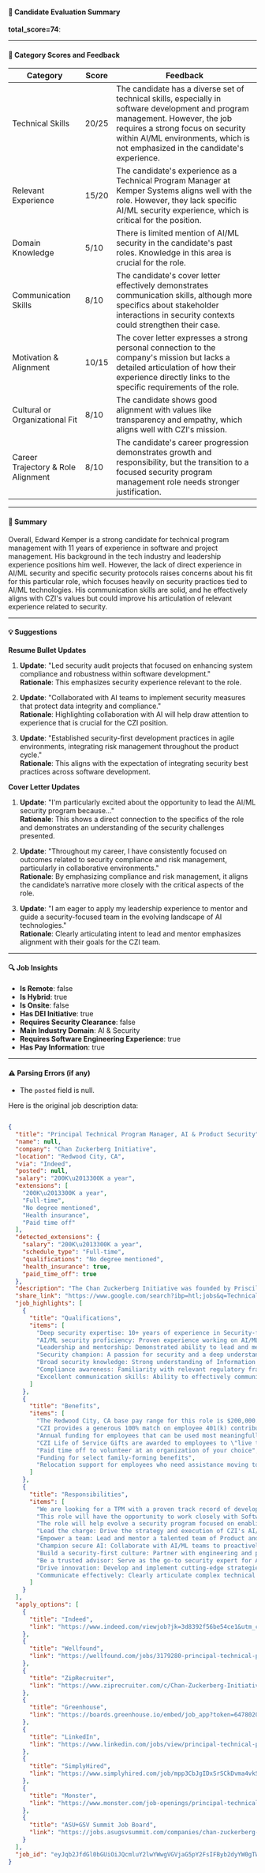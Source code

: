 #### 📄 Candidate Evaluation Summary
**total_score=74**:  

---

#### 🎯 Category Scores and Feedback

| Category                        | Score | Feedback |
|----------------------------------|-------|----------|
| Technical Skills                 | 20/25 | The candidate has a diverse set of technical skills, especially in software development and program management. However, the job requires a strong focus on security within AI/ML environments, which is not emphasized in the candidate's experience. |
| Relevant Experience              | 15/20 | The candidate's experience as a Technical Program Manager at Kemper Systems aligns well with the role. However, they lack specific AI/ML security experience, which is critical for the position. |
| Domain Knowledge                 | 5/10  | There is limited mention of AI/ML security in the candidate's past roles. Knowledge in this area is crucial for the role. |
| Communication Skills             | 8/10  | The candidate's cover letter effectively demonstrates communication skills, although more specifics about stakeholder interactions in security contexts could strengthen their case. |
| Motivation & Alignment           | 10/15 | The cover letter expresses a strong personal connection to the company's mission but lacks a detailed articulation of how their experience directly links to the specific requirements of the role. |
| Cultural or Organizational Fit   | 8/10  | The candidate shows good alignment with values like transparency and empathy, which aligns well with CZI's mission. |
| Career Trajectory & Role Alignment | 8/10  | The candidate's career progression demonstrates growth and responsibility, but the transition to a focused security program management role needs stronger justification. |

---

#### 🧾 Summary

Overall, Edward Kemper is a strong candidate for technical program management with 11 years of experience in software and project management. His background in the tech industry and leadership experience positions him well. However, the lack of direct experience in AI/ML security and specific security protocols raises concerns about his fit for this particular role, which focuses heavily on security practices tied to AI/ML technologies. His communication skills are solid, and he effectively aligns with CZI's values but could improve his articulation of relevant experience related to security.

---

#### 💡 Suggestions

**Resume Bullet Updates**  
1. **Update**: "Led security audit projects that focused on enhancing system compliance and robustness within software development."  
   **Rationale**: This emphasizes security experience relevant to the role.

2. **Update**: "Collaborated with AI teams to implement security measures that protect data integrity and compliance."  
   **Rationale**: Highlighting collaboration with AI will help draw attention to experience that is crucial for the CZI position.

3. **Update**: "Established security-first development practices in agile environments, integrating risk management throughout the product cycle."  
   **Rationale**: This aligns with the expectation of integrating security best practices across software development.

**Cover Letter Updates**  
1. **Update**: "I'm particularly excited about the opportunity to lead the AI/ML security program because..."   
   **Rationale**: This shows a direct connection to the specifics of the role and demonstrates an understanding of the security challenges presented.

2. **Update**: "Throughout my career, I have consistently focused on outcomes related to security compliance and risk management, particularly in collaborative environments."  
   **Rationale**: By emphasizing compliance and risk management, it aligns the candidate’s narrative more closely with the critical aspects of the role.

3. **Update**: "I am eager to apply my leadership experience to mentor and guide a security-focused team in the evolving landscape of AI technologies."  
   **Rationale**: Clearly articulating intent to lead and mentor emphasizes alignment with their goals for the CZI team.

---

#### 🔍 Job Insights

- **Is Remote**: false  
- **Is Hybrid**: true  
- **Is Onsite**: false  
- **Has DEI Initiative**: true  
- **Requires Security Clearance**: false  
- **Main Industry Domain**: AI & Security  
- **Requires Software Engineering Experience**: true  
- **Has Pay Information**: true  

---

#### ⚠️ Parsing Errors (if any)

- The `posted` field is null.

Here is the original job description data:

```json

{
  "title": "Principal Technical Program Manager, AI & Product Security",
  "name": null,
  "company": "Chan Zuckerberg Initiative",
  "location": "Redwood City, CA",
  "via": "Indeed",
  "posted": null,
  "salary": "200K\u2013300K a year",
  "extensions": [
    "200K\u2013300K a year",
    "Full-time",
    "No degree mentioned",
    "Health insurance",
    "Paid time off"
  ],
  "detected_extensions": {
    "salary": "200K\u2013300K a year",
    "schedule_type": "Full-time",
    "qualifications": "No degree mentioned",
    "health_insurance": true,
    "paid_time_off": true
  },
  "description": "The Chan Zuckerberg Initiative was founded by Priscilla Chan and Mark Zuckerberg in 2015 to help solve some of society's toughest challenges \u2014 from eradicating disease and improving education to addressing the needs of our local communities. Our mission is to build a more inclusive, just, and healthy future for everyone.\n\nThe Team\n\nAcross our work in Science, Education, and within our communities, we pair technology with grantmaking, impact investing, and collaboration to help accelerate the pace of progress toward our mission. Our Central Operations & Partners team provides the support needed to push this work forward. Central Operations & Partners consists of our Brand & Communications, Community, Facilities, Finance, Infrastructure/IT Operations/Business Systems, Initiative Operations, People, Real Estate/Workplace/Facilities/Security, Research & Learning, and Ventures teams. These teams provide the essential operations, services, and strategies needed to support CZI's progress toward achieving its mission to build a better future for everyone.\n\nOur Central Tech team provides technology and security support for CZI and our grantees. Engineering, IT, and Security are most effective when in sync and learning from each other daily. Across our three pillars of Infrastructure, Security, and Grantee & Partner Support, we enable our teams to achieve their goals faster and more securely. We leverage technology to automate manual processes, constantly innovate to optimize operations, provide first-class support, and build solutions to enable the scale and execution of our business partners' strategies and initiatives.\n\nThe Opportunity\n\nAs we engage directly in our communities, we must work from a shared place of trust. We know that our communities care deeply about how information is collected, used, and shared, and so do we. So when CZI builds products, supports grantees, makes venture investments, and purchases services from third parties, we consider their privacy and security at every step.\n\nWe're seeking a Principal Technical Program Manager who will play a key role in priority enterprise-level initiatives, influence security across our organization, and drive implementing our Information Security strategy. We are looking for a TPM with a proven track record of developing and shipping high-quality technologies and services and integrating them into products and experiences. This role will have the opportunity to work closely with Software Engineers, Scientists, Educators, Infrastructure Engineers, Product Experience members, and leaders across the organization. The role will help evolve a security program focused on enabling CZI staff while protecting sensitive information in an active and robust environment and adhering to security measures applied to the production infrastructure (e.g. architecture, authentication, data usage policies).\n\nWhat You'll Do\n\u2022 Lead the charge: Drive the strategy and execution of CZI's AI/ML security program, ensuring alignment with organizational goals and compliance requirements.\n\u2022 Empower a team: Lead and mentor a talented team of Product and AI Security professionals.\n\u2022 Champion secure AI: Collaborate with AI/ML teams to proactively identify, assess, and mitigate security risks throughout the AI lifecycle (model training, data usage, inference).\n\u2022 Build a security-first culture: Partner with engineering and product teams to integrate security best practices into the software development lifecycle (SDLC), including threat modeling, vulnerability management, and secure design reviews.\n\u2022 Be a trusted advisor: Serve as the go-to security expert for AI and product development teams, providing guidance and support on all security-related matters.\n\u2022 Drive innovation: Develop and implement cutting-edge strategies to address AI-specific security challenges, such as adversarial attacks, model robustness, and data integrity.\n\u2022 Communicate effectively: Clearly articulate complex technical concepts to diverse audiences, including engineers, product managers, legal and compliance teams, and leadership.\n\nWhat You'll Bring\n\u2022 Deep security expertise: 10+ years of experience in Security-focused Technical Program Management, plus a strong background in Software Engineering, Systems Engineering, or System Architecture.\n\u2022 AI/ML security proficiency: Proven experience working on AI/ML security, with a strong understanding of AI/ML technologies, architectures, and related security risks.\n\u2022 Leadership and mentorship: Demonstrated ability to lead and mentor a team of technical security professionals.\n\u2022 Security champion: A passion for security and a deep understanding of secure development practices, threat modeling, and risk management.\n\u2022 Broad security knowledge: Strong understanding of Information Security principles, including security architecture, authentication, encryption, and data protection.\n\u2022 Compliance awareness: Familiarity with relevant regulatory frameworks and their application to AI systems and products.\n\u2022 Excellent communication skills: Ability to effectively communicate technical concepts to diverse audiences and build strong relationships with stakeholders.\n\nCompensation\n\nThe Redwood City, CA base pay range for this role is $200,000.00 - $300,000.00. New hires are typically hired into the lower portion of the range, enabling employee growth in the range over time. Actual placement in range is based on job-related skills and experience, as evaluated throughout the interview process.\n\nBenefits for the Whole You\n\nWe're thankful to have an incredible team behind our work. To honor their commitment, we offer a wide range of benefits to support the people who make all we do possible.\n\u2022 CZI provides a generous 100% match on employee 401(k) contributions to support planning for the future.\n\u2022 Annual funding for employees that can be used most meaningfully for them and their families, such as housing, student loan repayment, childcare, commuter costs, or other life needs.\n\u2022 CZI Life of Service Gifts are awarded to employees to \"live the mission\" and support the causes closest to them.\n\u2022 Paid time off to volunteer at an organization of your choice.\n\u2022 Funding for select family-forming benefits.\n\u2022 Relocation support for employees who need assistance moving to the Bay Area\n\u2022 And more!\n\nIf you're interested in a role but your previous experience doesn't perfectly align with each qualification in the job description, we still encourage you to apply as you may be the perfect fit for this or another role.\n\nExplore our work modes, benefits, and interview process at www.chanzuckerberg.com/careers.\n\n#LI-Hybrid",
  "share_link": "https://www.google.com/search?ibp=htl;jobs&q=Technical+Program+Manager&htidocid=mZeaaPLHAV5e8BKnAAAAAA%3D%3D&hl=en-US&shndl=37&shmd=H4sIAAAAAAAA_xWNuwrCQBBFsfUTrKayEE1EsNFKUoiC4Kuykclk2F2NM2F24-Pv_DRjczmc4tz-t9c_7C0IhQZrODN5CdTR3tQZPmCHgo5tDKsNDP-2ainBiam1kD4wga2WEBmNPKjAWtXVPFj6lJq4yPMY68zFhClQRvrIVbjUd37TMv7nGj0aNzUmvs7m03fWiBtlhUeBS0t3tpLNwUZCCl3iyRAEjly9VCsouv8xFKsf-OD2LMMAAAA&shmds=v1_AQbUm95Ghl7il62fSGJHK0xdua-xuS7eFT0XoKC1Jq2dAMXb1A&source=sh/x/job/li/m1/1#fpstate=tldetail&htivrt=jobs&htiq=Technical+Program+Manager&htidocid=mZeaaPLHAV5e8BKnAAAAAA%3D%3D",
  "job_highlights": [
    {
      "title": "Qualifications",
      "items": [
        "Deep security expertise: 10+ years of experience in Security-focused Technical Program Management, plus a strong background in Software Engineering, Systems Engineering, or System Architecture",
        "AI/ML security proficiency: Proven experience working on AI/ML security, with a strong understanding of AI/ML technologies, architectures, and related security risks",
        "Leadership and mentorship: Demonstrated ability to lead and mentor a team of technical security professionals",
        "Security champion: A passion for security and a deep understanding of secure development practices, threat modeling, and risk management",
        "Broad security knowledge: Strong understanding of Information Security principles, including security architecture, authentication, encryption, and data protection",
        "Compliance awareness: Familiarity with relevant regulatory frameworks and their application to AI systems and products",
        "Excellent communication skills: Ability to effectively communicate technical concepts to diverse audiences and build strong relationships with stakeholders"
      ]
    },
    {
      "title": "Benefits",
      "items": [
        "The Redwood City, CA base pay range for this role is $200,000.00 - $300,000.00",
        "CZI provides a generous 100% match on employee 401(k) contributions to support planning for the future",
        "Annual funding for employees that can be used most meaningfully for them and their families, such as housing, student loan repayment, childcare, commuter costs, or other life needs",
        "CZI Life of Service Gifts are awarded to employees to \"live the mission\" and support the causes closest to them",
        "Paid time off to volunteer at an organization of your choice",
        "Funding for select family-forming benefits",
        "Relocation support for employees who need assistance moving to the Bay Area"
      ]
    },
    {
      "title": "Responsibilities",
      "items": [
        "We are looking for a TPM with a proven track record of developing and shipping high-quality technologies and services and integrating them into products and experiences",
        "This role will have the opportunity to work closely with Software Engineers, Scientists, Educators, Infrastructure Engineers, Product Experience members, and leaders across the organization",
        "The role will help evolve a security program focused on enabling CZI staff while protecting sensitive information in an active and robust environment and adhering to security measures applied to the production infrastructure (e.g. architecture, authentication, data usage policies)",
        "Lead the charge: Drive the strategy and execution of CZI's AI/ML security program, ensuring alignment with organizational goals and compliance requirements",
        "Empower a team: Lead and mentor a talented team of Product and AI Security professionals",
        "Champion secure AI: Collaborate with AI/ML teams to proactively identify, assess, and mitigate security risks throughout the AI lifecycle (model training, data usage, inference)",
        "Build a security-first culture: Partner with engineering and product teams to integrate security best practices into the software development lifecycle (SDLC), including threat modeling, vulnerability management, and secure design reviews",
        "Be a trusted advisor: Serve as the go-to security expert for AI and product development teams, providing guidance and support on all security-related matters",
        "Drive innovation: Develop and implement cutting-edge strategies to address AI-specific security challenges, such as adversarial attacks, model robustness, and data integrity",
        "Communicate effectively: Clearly articulate complex technical concepts to diverse audiences, including engineers, product managers, legal and compliance teams, and leadership"
      ]
    }
  ],
  "apply_options": [
    {
      "title": "Indeed",
      "link": "https://www.indeed.com/viewjob?jk=3d8392f56be54ce1&utm_campaign=google_jobs_apply&utm_source=google_jobs_apply&utm_medium=organic"
    },
    {
      "title": "Wellfound",
      "link": "https://wellfound.com/jobs/3179280-principal-technical-program-manager-ai-product-security?utm_campaign=google_jobs_apply&utm_source=google_jobs_apply&utm_medium=organic"
    },
    {
      "title": "ZipRecruiter",
      "link": "https://www.ziprecruiter.com/c/Chan-Zuckerberg-Initiative/Job/Principal-Technical-Program-Manager,-AI-&-Product-Security/-in-Redwood-City,CA?jid=694cc7169a8bdb34&utm_campaign=google_jobs_apply&utm_source=google_jobs_apply&utm_medium=organic"
    },
    {
      "title": "Greenhouse",
      "link": "https://boards.greenhouse.io/embed/job_app?token=6478020&gh_src=643fa1441us&source=LinkedIn&utm_campaign=google_jobs_apply&utm_source=google_jobs_apply&utm_medium=organic"
    },
    {
      "title": "LinkedIn",
      "link": "https://www.linkedin.com/jobs/view/principal-technical-program-manager-ai-product-security-at-chan-zuckerberg-initiative-4109068743?utm_campaign=google_jobs_apply&utm_source=google_jobs_apply&utm_medium=organic"
    },
    {
      "title": "SimplyHired",
      "link": "https://www.simplyhired.com/job/mpp3CbJgIDxSrSCkDvma4vkSfeJuIiOdutwATUPkFWqZylr-3JlCLQ?utm_campaign=google_jobs_apply&utm_source=google_jobs_apply&utm_medium=organic"
    },
    {
      "title": "Monster",
      "link": "https://www.monster.com/job-openings/principal-technical-program-manager-ai-product-security-redwood-city-ca--00f1765b-b0ac-425c-ab19-e50b8240ffed?utm_campaign=google_jobs_apply&utm_source=google_jobs_apply&utm_medium=organic"
    },
    {
      "title": "ASU+GSV Summit Job Board",
      "link": "https://jobs.asugsvsummit.com/companies/chan-zuckerberg-initiative/jobs/44125379-principal-technical-program-manager-ai-product-security?utm_campaign=google_jobs_apply&utm_source=google_jobs_apply&utm_medium=organic"
    }
  ],
  "job_id": "eyJqb2JfdGl0bGUiOiJQcmluY2lwYWwgVGVjaG5pY2FsIFByb2dyYW0gTWFuYWdlciwgQUkgXHUwMDI2IFByb2R1Y3QgU2VjdXJpdHkiLCJjb21wYW55X25hbWUiOiJDaGFuIFp1Y2tlcmJlcmcgSW5pdGlhdGl2ZSIsImFkZHJlc3NfY2l0eSI6IlJlZHdvb2QgQ2l0eSwgQ0EiLCJodGlkb2NpZCI6Im1aZWFhUExIQVY1ZThCS25BQUFBQUE9PSIsInV1bGUiOiJ3K0NBSVFJQ0lOVlc1cGRHVmtJRk4wWVhSbGN3In0="
}